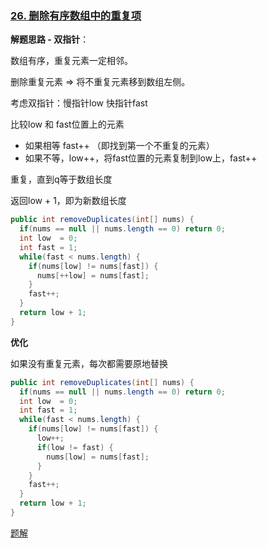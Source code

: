 ###  [26. 删除有序数组中的重复项](https://leetcode.cn/problems/remove-duplicates-from-sorted-array/)

**解题思路 - 双指针**：

数组有序，重复元素一定相邻。

删除重复元素 => 将不重复元素移到数组左侧。

考虑双指针：慢指针low 快指针fast

比较low 和 fast位置上的元素

- 如果相等 fast++ （即找到第一个不重复的元素）
- 如果不等，low++，将fast位置的元素复制到low上，fast++

重复，直到q等于数组长度

返回low + 1，即为新数组长度

```java
public int removeDuplicates(int[] nums) {
  if(nums == null || nums.length == 0) return 0;
  int low  = 0;
  int fast = 1;
  while(fast < nums.length) {
    if(nums[low] != nums[fast]) {
      nums[++low] = nums[fast];
    }
    fast++;
  }
  return low + 1;
}
```

**优化**

如果没有重复元素，每次都需要原地替换

```java
public int removeDuplicates(int[] nums) {
  if(nums == null || nums.length == 0) return 0;
  int low  = 0;
  int fast = 1;
  while(fast < nums.length) {
    if(nums[low] != nums[fast]) {
      low++;
      if(low != fast) {
        nums[low] = nums[fast];
      }
    }
    fast++;
  }
  return low + 1;
}
```

[题解](https://leetcode.cn/problems/remove-duplicates-from-sorted-array/solution/shuang-zhi-zhen-shan-chu-zhong-fu-xiang-dai-you-hu/)

